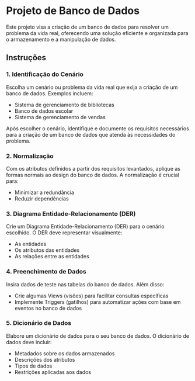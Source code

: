 # Projeto de Banco de Dados

Este projeto visa a criação de um banco de dados para resolver um problema da vida real, oferecendo uma solução eficiente e organizada para o armazenamento e a manipulação de dados.

## Instruções

### 1. Identificação do Cenário
Escolha um cenário ou problema da vida real que exija a criação de um banco de dados. Exemplos incluem:
- Sistema de gerenciamento de bibliotecas
- Banco de dados escolar
- Sistema de gerenciamento de vendas

Após escolher o cenário, identifique e documente os requisitos necessários para a criação de um banco de dados que atenda às necessidades do problema.

### 2. Normalização
Com os atributos definidos a partir dos requisitos levantados, aplique as formas normais ao design do banco de dados. A normalização é crucial para:
- Minimizar a redundância
- Reduzir dependências

### 3. Diagrama Entidade-Relacionamento (DER)
Crie um Diagrama Entidade-Relacionamento (DER) para o cenário escolhido. O DER deve representar visualmente:
- As entidades
- Os atributos das entidades
- As relações entre as entidades

### 4. Preenchimento de Dados
Insira dados de teste nas tabelas do banco de dados. Além disso:
- Crie algumas Views (visões) para facilitar consultas específicas
- Implemente Triggers (gatilhos) para automatizar ações com base em eventos no banco de dados

### 5. Dicionário de Dados
Elabore um dicionário de dados para o seu banco de dados. O dicionário de dados deve incluir:
- Metadados sobre os dados armazenados
- Descrições dos atributos
- Tipos de dados
- Restrições aplicadas aos dados